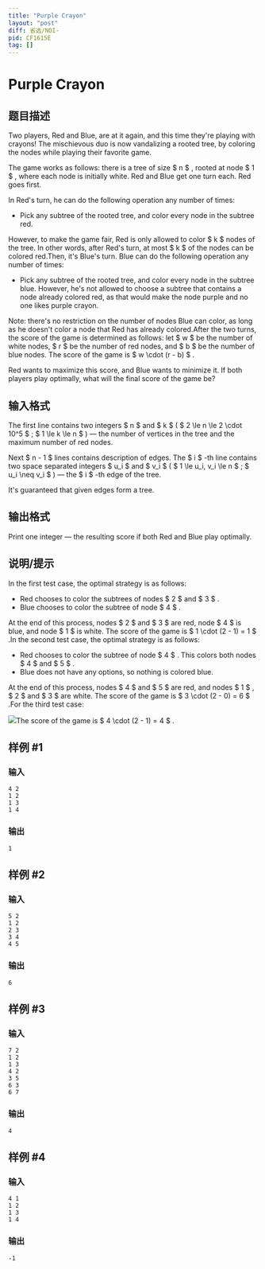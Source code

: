 ```yaml
---
title: "Purple Crayon"
layout: "post"
diff: 省选/NOI-
pid: CF1615E
tag: []
---
```


# Purple Crayon

## 题目描述

Two players, Red and Blue, are at it again, and this time they're playing with crayons! The mischievous duo is now vandalizing a rooted tree, by coloring the nodes while playing their favorite game.

The game works as follows: there is a tree of size $ n $ , rooted at node $ 1 $ , where each node is initially white. Red and Blue get one turn each. Red goes first.

In Red's turn, he can do the following operation any number of times:

- Pick any subtree of the rooted tree, and color every node in the subtree red.

 However, to make the game fair, Red is only allowed to color $ k $ nodes of the tree. In other words, after Red's turn, at most $ k $ of the nodes can be colored red.Then, it's Blue's turn. Blue can do the following operation any number of times:

- Pick any subtree of the rooted tree, and color every node in the subtree blue. However, he's not allowed to choose a subtree that contains a node already colored red, as that would make the node purple and no one likes purple crayon.

 Note: there's no restriction on the number of nodes Blue can color, as long as he doesn't color a node that Red has already colored.After the two turns, the score of the game is determined as follows: let $ w $ be the number of white nodes, $ r $ be the number of red nodes, and $ b $ be the number of blue nodes. The score of the game is $ w \cdot (r - b) $ .

Red wants to maximize this score, and Blue wants to minimize it. If both players play optimally, what will the final score of the game be?

## 输入格式

The first line contains two integers $ n $ and $ k $ ( $ 2 \le n \le 2 \cdot 10^5 $ ; $ 1 \le k \le n $ ) — the number of vertices in the tree and the maximum number of red nodes.

Next $ n - 1 $ lines contains description of edges. The $ i $ -th line contains two space separated integers $ u_i $ and $ v_i $ ( $ 1 \le u_i, v_i \le n $ ; $ u_i \neq v_i $ ) — the $ i $ -th edge of the tree.

It's guaranteed that given edges form a tree.

## 输出格式

Print one integer — the resulting score if both Red and Blue play optimally.

## 说明/提示

In the first test case, the optimal strategy is as follows:

- Red chooses to color the subtrees of nodes $ 2 $ and $ 3 $ .
- Blue chooses to color the subtree of node $ 4 $ .

 At the end of this process, nodes $ 2 $ and $ 3 $ are red, node $ 4 $ is blue, and node $ 1 $ is white. The score of the game is $ 1 \cdot (2 - 1) = 1 $ .In the second test case, the optimal strategy is as follows:

- Red chooses to color the subtree of node $ 4 $ . This colors both nodes $ 4 $ and $ 5 $ .
- Blue does not have any options, so nothing is colored blue.

 At the end of this process, nodes $ 4 $ and $ 5 $ are red, and nodes $ 1 $ , $ 2 $ and $ 3 $ are white. The score of the game is $ 3 \cdot (2 - 0) = 6 $ .For the third test case:

 ![](https://cdn.luogu.com.cn/upload/vjudge_pic/CF1615E/4f1ce64388408bbdd02cef561a7e83cee70927f0.png)The score of the game is $ 4 \cdot (2 - 1) = 4 $ .

## 样例 #1

### 输入

```
4 2
1 2
1 3
1 4
```

### 输出

```
1
```

## 样例 #2

### 输入

```
5 2
1 2
2 3
3 4
4 5
```

### 输出

```
6
```

## 样例 #3

### 输入

```
7 2
1 2
1 3
4 2
3 5
6 3
6 7
```

### 输出

```
4
```

## 样例 #4

### 输入

```
4 1
1 2
1 3
1 4
```

### 输出

```
-1
```

